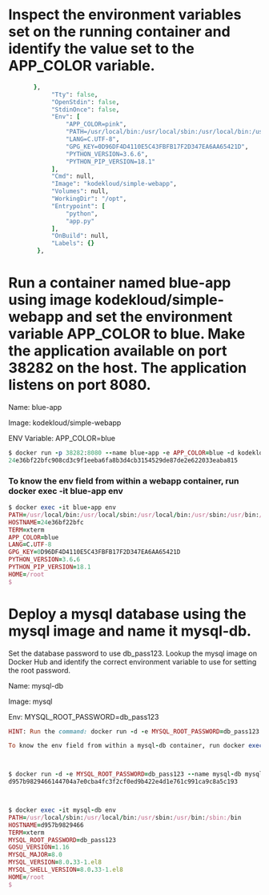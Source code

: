 # Inspect the environment variables set on the running container and identify the value set to the APP_COLOR variable.
```ruby
       },
            "Tty": false,
            "OpenStdin": false,
            "StdinOnce": false,
            "Env": [
                "APP_COLOR=pink",
                "PATH=/usr/local/bin:/usr/local/sbin:/usr/local/bin:/usr/sbin:/usr/bin:/sbin:/bin",
                "LANG=C.UTF-8",
                "GPG_KEY=0D96DF4D4110E5C43FBFB17F2D347EA6AA65421D",
                "PYTHON_VERSION=3.6.6",
                "PYTHON_PIP_VERSION=18.1"
            ],
            "Cmd": null,
            "Image": "kodekloud/simple-webapp",
            "Volumes": null,
            "WorkingDir": "/opt",
            "Entrypoint": [
                "python",
                "app.py"
            ],
            "OnBuild": null,
            "Labels": {}
        },
```

# Run a container named blue-app using image kodekloud/simple-webapp and set the environment variable APP_COLOR to blue. Make the application available on port 38282 on the host. The application listens on port 8080.


Name: blue-app

Image: kodekloud/simple-webapp

ENV Variable: APP_COLOR=blue

```ruby
$ docker run -p 38282:8080 --name blue-app -e APP_COLOR=blue -d kodekloud/simple-webapp
24e36bf22bfc908cd3c9f1eeba6fa8b3d4cb3154529de87de2e622033eaba815
```

### To know the env field from within a webapp container, run docker exec -it blue-app env
```ruby
$ docker exec -it blue-app env
PATH=/usr/local/bin:/usr/local/sbin:/usr/local/bin:/usr/sbin:/usr/bin:/sbin:/bin
HOSTNAME=24e36bf22bfc
TERM=xterm
APP_COLOR=blue
LANG=C.UTF-8
GPG_KEY=0D96DF4D4110E5C43FBFB17F2D347EA6AA65421D
PYTHON_VERSION=3.6.6
PYTHON_PIP_VERSION=18.1
HOME=/root
$ 
```
# Deploy a mysql database using the mysql image and name it mysql-db.

Set the database password to use db_pass123. Lookup the mysql image on Docker Hub and identify the correct environment variable to use for setting the root password.

Name: mysql-db

Image: mysql

Env: MYSQL_ROOT_PASSWORD=db_pass123

```ruby
HINT: Run the command: docker run -d -e MYSQL_ROOT_PASSWORD=db_pass123 --name mysql-db mysql

To know the env field from within a mysql-db container, run docker exec -it mysql-db env



$ docker run -d -e MYSQL_ROOT_PASSWORD=db_pass123 --name mysql-db mysql
d957b9829466144704a7e0cba4fc3f2cf0ed9b422e4d1e761c991ca9c8a5c193



$ docker exec -it mysql-db env
PATH=/usr/local/sbin:/usr/local/bin:/usr/sbin:/usr/bin:/sbin:/bin
HOSTNAME=d957b9829466
TERM=xterm
MYSQL_ROOT_PASSWORD=db_pass123
GOSU_VERSION=1.16
MYSQL_MAJOR=8.0
MYSQL_VERSION=8.0.33-1.el8
MYSQL_SHELL_VERSION=8.0.33-1.el8
HOME=/root
$ 


```


